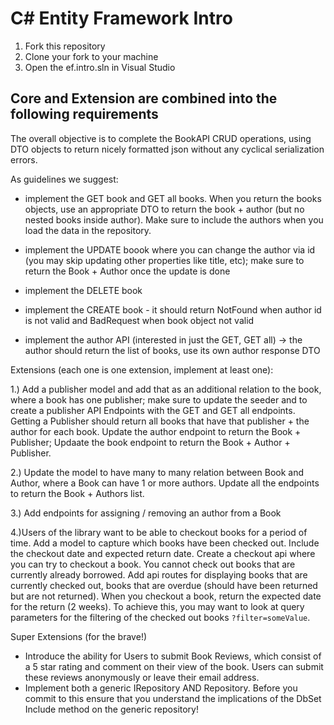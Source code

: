 # C# Entity Framework Intro

1. Fork this repository
2. Clone your fork to your machine
3. Open the ef.intro.sln in Visual Studio


## Core and Extension are combined into the following requirements

The overall objective is to complete the BookAPI CRUD operations, using DTO objects to return nicely formatted json without any cyclical serialization errors.

As guidelines we suggest:

- implement the GET book and GET all books. When you return the books objects, use an appropriate DTO to return the book + author (but no nested books inside author). Make sure to include the authors when you load the data in the repository.
- implement the UPDATE boook where you can change the author via id (you may skip updating other properties like title, etc); make sure to return the Book + Author once the update is done
- implement the DELETE book
- implement the CREATE book - it should return NotFound when author id is not valid and BadRequest when book object not valid

- implement the author API (interested in just the GET, GET all) -> the author should return the list of books, use its own author response DTO


Extensions (each one is one extension, implement at least one):

1.) Add a publisher model and add that as an additional relation to the book, where a book has one publisher; 
make sure to update the seeder and to create a publisher API Endpoints with the GET and GET all endpoints. 
Getting a Publisher should return all books that have that publisher + the author for each book. 
Update the author endpoint to return the Book + Publisher; Updaate the book endpoint to return the Book + Author + Publisher.


2.) Update the model to have many to many relation between Book and Author, where a Book can have 1 or more authors. Update all the endpoints to return the Book + Authors list.

3.) Add endpoints for assigning / removing an author from a Book

4.)Users of the library want to be able to checkout books for a period of time. Add a model to capture which books have been checked out. 
Include the checkout date and expected return date. Create a checkout api where you can try to checkout a book. 
You cannot check out books that are currently already borrowed. 
Add api routes for displaying books that are currently checked out, books that are overdue (should have been returned but are not returned). 
When you checkout a book, return the expected date for the return (2 weeks). 
To achieve this, you may want to look at query parameters for the filtering of the checked out books `?filter=someValue`.

Super Extensions (for the brave!)

- Introduce the ability for Users to submit Book Reviews, which consist of a 5 star rating and comment on their view of the book.  Users can submit these reviews anonymously or leave their email address.
- Implement both a generic IRepository<T> AND Repository<T>. Before you commit to this ensure that you understand the implications of the DbSet Include method on the generic repository! 

